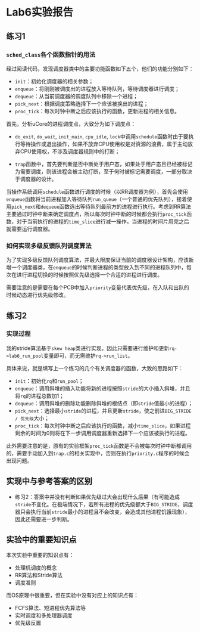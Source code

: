 # Lab6实验报告

## 练习1

### `sched_class`各个函数指针的用法

经过阅读代码，发现调度器类中的主要功能函数如下五个，他们的功能分别如下：

- `init`：初始化调度器的相关参数；
- `enqueue`：将刚刚被调度出的进程放入等待队列，等待调度器进行调度；
- `dequeue`：从当前调度器的调度队列中移除一个进程；
- `pick_next`：根据调度策略选择下一个应该被换出的进程；
- `proc_tick`：每次时钟中断之后应该执行的函数，更新进程的相关信息。

首先，分析uCore的进程调度点，大致分为如下调度点：

- `do_exit`, `do_wait`, `init_main`, `cpu_idle`, `lock`中调用`schedule`函数时由于要执行等待操作或退出操作，如果不放弃CPU使用权是对资源的浪费，属于主动放弃CPU使用权，不涉及调度器规则中的打断；

- `trap`函数中，首先要判断是否中断处于用户态，如果处于用户态且已经被标记为需要调度，则该进程会被主动打断，至于何时被标记需要调度，一部分取决于调度器的设计。

当操作系统调用`schedule`函数进行调度的时候（以RR调度器为例），首先会使用`enqueue`函数将当前进程加入等待队列`run_queue`（一个普通的优先队列），接着使用`pick_next`和`dequeue`函数选出等待队列最前方的进程进行执行。考虑到RR算法主要通过时钟中断来确定调度点，所以每次时钟中断的时候都会执行`proc_tick`函数，对于当前执行的进程的`time_slice`进行减一操作，当进程的时间片用完之后就需要运行调度器。

### 如何实现多级反馈队列调度算法

为了实现多级反馈队列调度算法，并最大限度保证当前的调度器设计架构，应该新增一个调度器类，在`enqueue`的时候判断进程的类型放入到不同的进程队列中，每次在进行进程切换的时候按照优先级选择一个合适的进程进行调度。

需要注意的是需要在每个PCB中加入`priority`变量代表优先级，在入队和出队的时候动态进行优先级修改。

## 练习2

### 实现过程

我的stride算法基于`skew heap`类进行实现，因此只需要进行维护和更新`rq->lab6_run_pool`变量即可，而无需维护`rq->run_list`。

具体来说，就是填写上一个练习的几个有关调度器的函数，大致的思路如下：

- `init`：初始化`rq`和`run_pool`；
- `enqueue`：调用斜堆的插入功能将新的进程按照`stride`的大小插入斜堆，并且将`rq`的进程总数加1；
- `dequeue`：调用斜堆的删除功能删除斜堆的根结点（即`stride`值最小的进程）；
- `pick_next`：选择最小`stride`的进程，并且更新`stride`，使之前进`BIG_STRIDE / 优先级`大小；
- `proc_tick`：每次时钟中断之后应该执行的函数，减小`time_slice`，如果进程剩余的时间为0则将在下一步调用调度器重新选择下一个应该被执行的进程。

此外需要注意的是，原有的实验框架`proc_tick`函数是不会被每次时钟中断都调用的，需要手动加入到`trap.c`的相关实现中，否则在执行`priority.c`程序的时候会出现问题。

## 实现中与参考答案的区别

- 练习2：答案中并没有判断如果优先级过大会出现什么后果（有可能造成`stride`不变化。在极端情况下，若所有进程的优先级都大于`BIG_STRIDE`，调度器只会执行当前`stride`最小的进程且不会改变，会造成其他进程饥饿现象），因此还需要进一步判断。

## 实验中的重要知识点

本次实验中重要的知识点有：

- 处理机调度的概念
- RR算法和Stride算法
- 调度准则

而OS原理中很重要，但在实验中没有对应上的知识点有：

- FCFS算法、短进程优先算法等
- 实时调度和多处理器调度
- 优先级反置
